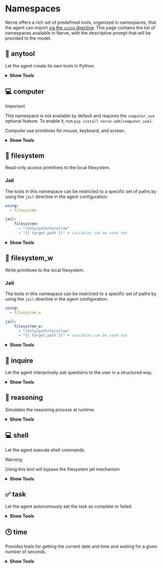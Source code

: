 # Namespaces

Nerve offers a rich set of predefined tools, organized in namespaces, that the agent can import [via the `using` directive](index.md#usage). This page contains the list of namespaces available in Nerve, with the descriptive prompt that will be provided to the model.

## 🔧 anytool

Let the agent create its own tools in Python.

<details>
<summary><b>Show Tools</b></summary>

### `create_tool`

<pre>Create a new tool or redefine an existing one by defining it as an annotated Python function.
    Use this tool to implement the missing functionalities you need to perform your task.</pre>

**Parameters**

* `code` <i>(<class 'str'>)</i>: The Python code to create the tool.

</details>

## 💻 computer

> [!IMPORTANT]
> This namespace is not available by default and requires the `computer_use` optional feature.
> To enable it, run `pip install nerve-adk[computer_use]`.

Computer use primitives for mouse, keyboard, and screen.

<details>
<summary><b>Show Tools</b></summary>

### `get_cursor_position`

<pre>Get the current mouse position.</pre>

### `keyboard_press_hotkeys`

<pre>Press one or more hotkeys on the keyboard.</pre>

**Parameters**

* `keys` <i>(<class 'str'>)</i>: The hotkey sequence to press (like 'ctrl+shift+cmd+space')

### `keyboard_type`

<pre>Type the given text on the keyboard.</pre>

**Parameters**

* `text` <i>(<class 'str'>)</i>: The text to type

### `mouse_double_click`

<pre>Double click the left mouse button at the current mouse position.</pre>

### `mouse_left_click`

<pre>Click the left mouse button at the current mouse position.</pre>

### `mouse_left_click_drag`

<pre>Click and drag the left mouse button from the current mouse position to the given coordinates.</pre>

**Parameters**

* `x` <i>(<class 'int'>)</i>: The x coordinate to move to
* `y` <i>(<class 'int'>)</i>: The y coordinate to move to

### `mouse_middle_click`

<pre>Click the middle mouse button at the current mouse position.</pre>

### `mouse_move`

<pre>Move the mouse to the given coordinates.</pre>

**Parameters**

* `x` <i>(<class 'int'>)</i>: The x coordinate to move to
* `y` <i>(<class 'int'>)</i>: The y coordinate to move to

### `mouse_right_click`

<pre>Click the right mouse button at the current mouse position.</pre>

### `mouse_scroll`

<pre>Scroll the mouse wheel in the given direction.</pre>

**Parameters**

* `x` <i>(<class 'int'>)</i>: The x coordinate to move to
* `y` <i>(<class 'int'>)</i>: The y coordinate to move to

### `screenshot`

<pre>Take a screenshot of the current screen.</pre>

</details>

## 📂 filesystem

Read-only access primitives to the local filesystem.

### Jail

The tools in this namespace can be restricted to a specific set of paths by using the `jail` directive in the agent configuration:

```yaml
using:
  - filesystem

jail:
    filesystem:
      - "/only/path/to/allow"
      - "{{ target_path }}" # variables can be used too
```

<details>
<summary><b>Show Tools</b></summary>

### `list_folder_contents`

<pre>List the contents of a folder on disk.</pre>

**Parameters**

* `path` <i>(<class 'str'>)</i>: The path to the folder to list

### `read_file`

<pre>Read the contents of a file from disk.</pre>

**Parameters**

* `path` <i>(<class 'str'>)</i>: The path to the file to read

</details>

## 📂 filesystem_w

Write primitives to the local filesystem.

### Jail

The tools in this namespace can be restricted to a specific set of paths by using the `jail` directive in the agent configuration:

```yaml
using:
  - filesystem_w

jail:
    filesystem_w:
      - "/only/path/to/allow"
      - "{{ target_path }}" # variables can be used too
```

<details>
<summary><b>Show Tools</b></summary>

### `create_file`

<pre>Create a file on disk, if the file already exists, it will be overwritten.</pre>

**Parameters**

* `path` <i>(<class 'str'>)</i>: The path to the file to create
* `content` <i>(str | None)</i>: The content to write to the file, if not provided, the file will be created empty

### `delete_file`

<pre>Delete a file from disk.</pre>

**Parameters**

* `path` <i>(<class 'str'>)</i>: The path to the file to delete

</details>

## 💬 inquire

Let the agent interactively ask questions to the user in a structured way.

<details>
<summary><b>Show Tools</b></summary>

### `ask_for_confirmation`

<pre>Ask a confirmation question to the user.</pre>

**Parameters**

* `question` <i>(<class 'str'>)</i>: The question to ask the user.
* `default` <i>(<class 'bool'>)</i>: The default answer to the question.

### `ask_for_multiple_choice`

<pre>Ask a multiple choice question to the user.</pre>

**Parameters**

* `question` <i>(<class 'str'>)</i>: The question to ask the user.
* `choices` <i>(list[str])</i>: The choices to offer the user.

### `ask_for_single_choice`

<pre>Ask a single choice question to the user.</pre>

**Parameters**

* `question` <i>(<class 'str'>)</i>: The question to ask the user.
* `choices` <i>(list[str])</i>: The choices to offer the user.

### `ask_question`

<pre>Ask a question to the user.</pre>

**Parameters**

* `question` <i>(<class 'str'>)</i>: The question to ask the user.

</details>

## 🧠 reasoning

Simulates the reasoning process at runtime.

<details>
<summary><b>Show Tools</b></summary>

### `clear_thoughts`

<pre>If the reasoning process proved wrong, inconsistent or ineffective, clear your thoughts and start again.</pre>

### `think`

<pre>Adhere strictly to this reasoning framework, ensuring thoroughness, precision, and logical rigor.

    ## Problem Decomposition

    Break the query into discrete, sequential steps.
    Explicitly state assumptions and context.

    ## Stepwise Analysis

    Address each step individually.
    Explain the rationale, principles, or rules applied (e.g., mathematical laws, linguistic conventions).
    Use examples, analogies, or intermediate calculations to illustrate reasoning.

    ## Validation & Error Checking

    Verify logical consistency at each step.
    Flag potential oversights, contradictions, or edge cases.
    Confirm numerical accuracy (e.g., recompute calculations).

    ## Synthesis & Conclusion

    Integrate validated steps into a coherent solution.
    Summarize key insights and ensure the conclusion directly addresses the original query.</pre>

**Parameters**

* `thought` <i>(<class 'str'>)</i>: A thought to think about

</details>

## 💻 shell

Let the agent execute shell commands.

> [!WARNING]
> Using this tool will bypass the filesystem jail mechanism

<details>
<summary><b>Show Tools</b></summary>

### `shell`

<pre>Execute a shell command on the local computer and return the output. Non interactive shell with a timeout of 60 seconds.</pre>

> [!TIP]  
> The default timeout for shell commands is 60 seconds. You can override this value by setting the `NERVE_SHELL_TIMEOUT` environment variable.

**Parameters**

* `command` <i>(<class 'str'>)</i>: The shell command to execute

</details>

## ✅ task

Let the agent autonomously set the task as complete or failed.

<details>
<summary><b>Show Tools</b></summary>

### `task_complete_success`

<pre>When your objective has been reached use this tool to set the task as complete.</pre>

**Parameters**

* `reason` <i>(str | None)</i>: Optional reason why the task is complete or report of conclusive information.

### `task_failed`

<pre>Use this tool if you determine that the given goal or task is impossible given the information you have.</pre>

**Parameters**

* `reason` <i>(<class 'str'>)</i>: The reason why the task is impossible

</details>

## 🕒 time

Provides tools for getting the current date and time and waiting for a given number of seconds.

<details>
<summary><b>Show Tools</b></summary>

### `current_time_and_date`

<pre>Get the current date and time.</pre>

### `wait`

<pre>Wait for a given number of seconds.</pre>

**Parameters**

* `seconds` <i>(<class 'int'>)</i>: The number of seconds to wait

</details>

